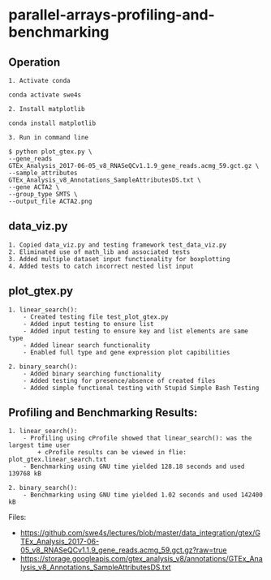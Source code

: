 # parallel-arrays-profiling-and-benchmarking

## Operation

    1. Activate conda

```
conda activate swe4s
```
    2. Install matplotlib

```
conda install matplotlib
```
    3. Run in command line
```
$ python plot_gtex.py \
--gene_reads
GTEx_Analysis_2017-06-05_v8_RNASeQCv1.1.9_gene_reads.acmg_59.gct.gz \
--sample_attributes GTEx_Analysis_v8_Annotations_SampleAttributesDS.txt \
--gene ACTA2 \
--group_type SMTS \
--output_file ACTA2.png
```

## data_viz.py
    1. Copied data_viz.py and testing framework test_data_viz.py
    2. Eliminated use of math_lib and associated tests
    3. Added multiple dataset input functionality for boxplotting
    4. Added tests to catch incorrect nested list input

## plot_gtex.py
    1. linear_search():
        - Created testing file test_plot_gtex.py
        - Added input testing to ensure list
        - Added input testing to ensure key and list elements are same type
        - Added linear search functionality
        - Enabled full type and gene expression plot capibilities

    2. binary_search():
        - Added binary searching functionality
        - Added testing for presence/absence of created files
        - Added simple functional testing with Stupid Simple Bash Testing

## Profiling and Benchmarking Results:

    1. linear_search():
        - Profiling using cProfile showed that linear_search(): was the largest time user
            + cProfile results can be viewed in flie: plot_gtex.linear_search.txt
        - Benchmarking using GNU time yielded 128.18 seconds and used 139768 kB
    
    2. binary_search():
        - Benchmarking using GNU time yielded 1.02 seconds and used 142400 kB
Files:
- https://github.com/swe4s/lectures/blob/master/data_integration/gtex/GTEx_Analysis_2017-06-05_v8_RNASeQCv1.1.9_gene_reads.acmg_59.gct.gz?raw=true
- https://storage.googleapis.com/gtex_analysis_v8/annotations/GTEx_Analysis_v8_Annotations_SampleAttributesDS.txt

